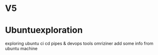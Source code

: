 # V5

# Ubuntuexploration
exploring ubuntu ci cd pipes &amp; devops tools
omriziner add some info from ubuntu machine

